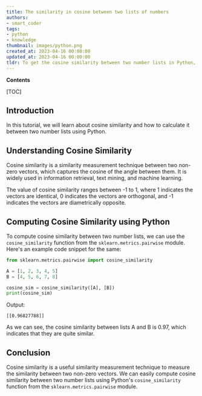 ```yaml
---
title: The similarity in cosine between two lists of numbers
authors:
- smart_coder
tags:
- python
- knowledge
thumbnail: images/python.png
created_at: 2023-04-16 00:00:00
updated_at: 2023-04-16 00:00:00
tldr: To get the cosine similarity between two number lists in Python, you can use the cosine\_similarity function from the sklearn library.
---
```


**Contents**

[TOC]

## Introduction
In this tutorial, we will learn about cosine similarity and how to calculate it between two number lists using Python.

## Understanding Cosine Similarity
Cosine similarity is a similarity measurement technique between two non-zero vectors, which captures the cosine of the angle between them. It is widely used in information retrieval, text mining, and machine learning.

The value of cosine similarity ranges between -1 to 1, where 1 indicates the vectors are identical, 0 indicates the vectors are orthogonal, and -1 indicates the vectors are diametrically opposite.

## Computing Cosine Similarity using Python
To compute cosine similarity between two number lists, we can use the `cosine_similarity` function from the `sklearn.metrics.pairwise` module. Here's an example code snippet for the same:

```python
from sklearn.metrics.pairwise import cosine_similarity

A = [1, 2, 3, 4, 5]
B = [4, 5, 6, 7, 8]

cosine_sim = cosine_similarity([A], [B])
print(cosine_sim)
```
Output:
```
[[0.96827788]]
```

As we can see, the cosine similarity between lists A and B is 0.97, which indicates that they are quite similar.

## Conclusion
Cosine similarity is a useful similarity measurement technique to measure the similarity between two non-zero vectors. We can easily compute cosine similarity between two number lists using Python's `cosine_similarity` function from the `sklearn.metrics.pairwise` module.
